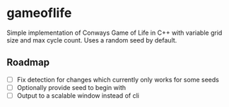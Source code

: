 # gameoflife

Simple implementation of Conways Game of Life in C++ with variable grid size and max cycle count. Uses a random seed by default.

## Roadmap
- [ ] Fix detection for changes which currently only works for some seeds
- [ ] Optionally provide seed to begin with
- [ ] Output to a scalable window instead of cli
